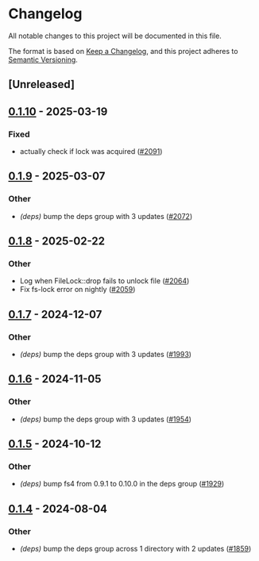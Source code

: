 # Changelog
All notable changes to this project will be documented in this file.

The format is based on [Keep a Changelog](https://keepachangelog.com/en/1.0.0/),
and this project adheres to [Semantic Versioning](https://semver.org/spec/v2.0.0.html).

## [Unreleased]

## [0.1.10](https://github.com/cargo-bins/cargo-binstall/compare/fs-lock-v0.1.9...fs-lock-v0.1.10) - 2025-03-19

### Fixed

- actually check if lock was acquired ([#2091](https://github.com/cargo-bins/cargo-binstall/pull/2091))

## [0.1.9](https://github.com/cargo-bins/cargo-binstall/compare/fs-lock-v0.1.8...fs-lock-v0.1.9) - 2025-03-07

### Other

- *(deps)* bump the deps group with 3 updates ([#2072](https://github.com/cargo-bins/cargo-binstall/pull/2072))

## [0.1.8](https://github.com/cargo-bins/cargo-binstall/compare/fs-lock-v0.1.7...fs-lock-v0.1.8) - 2025-02-22

### Other

- Log when FileLock::drop fails to unlock file ([#2064](https://github.com/cargo-bins/cargo-binstall/pull/2064))
- Fix fs-lock error on nightly ([#2059](https://github.com/cargo-bins/cargo-binstall/pull/2059))

## [0.1.7](https://github.com/cargo-bins/cargo-binstall/compare/fs-lock-v0.1.6...fs-lock-v0.1.7) - 2024-12-07

### Other

- *(deps)* bump the deps group with 3 updates ([#1993](https://github.com/cargo-bins/cargo-binstall/pull/1993))

## [0.1.6](https://github.com/cargo-bins/cargo-binstall/compare/fs-lock-v0.1.5...fs-lock-v0.1.6) - 2024-11-05

### Other

- *(deps)* bump the deps group with 3 updates ([#1954](https://github.com/cargo-bins/cargo-binstall/pull/1954))

## [0.1.5](https://github.com/cargo-bins/cargo-binstall/compare/fs-lock-v0.1.4...fs-lock-v0.1.5) - 2024-10-12

### Other

- *(deps)* bump fs4 from 0.9.1 to 0.10.0 in the deps group ([#1929](https://github.com/cargo-bins/cargo-binstall/pull/1929))

## [0.1.4](https://github.com/cargo-bins/cargo-binstall/compare/fs-lock-v0.1.3...fs-lock-v0.1.4) - 2024-08-04

### Other
- *(deps)* bump the deps group across 1 directory with 2 updates ([#1859](https://github.com/cargo-bins/cargo-binstall/pull/1859))
